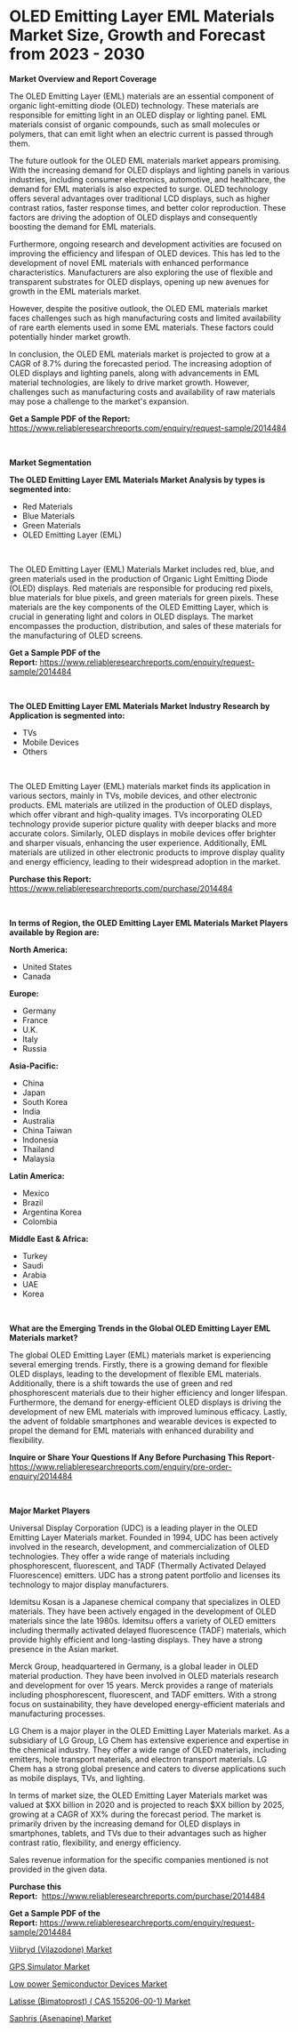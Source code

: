 <p><h1>OLED Emitting Layer EML Materials Market Size, Growth and Forecast from 2023 - 2030</h1></p><p><strong>Market Overview and Report Coverage</strong></p>
<p><p>The OLED Emitting Layer (EML) materials are an essential component of organic light-emitting diode (OLED) technology. These materials are responsible for emitting light in an OLED display or lighting panel. EML materials consist of organic compounds, such as small molecules or polymers, that can emit light when an electric current is passed through them.</p><p>The future outlook for the OLED EML materials market appears promising. With the increasing demand for OLED displays and lighting panels in various industries, including consumer electronics, automotive, and healthcare, the demand for EML materials is also expected to surge. OLED technology offers several advantages over traditional LCD displays, such as higher contrast ratios, faster response times, and better color reproduction. These factors are driving the adoption of OLED displays and consequently boosting the demand for EML materials.</p><p>Furthermore, ongoing research and development activities are focused on improving the efficiency and lifespan of OLED devices. This has led to the development of novel EML materials with enhanced performance characteristics. Manufacturers are also exploring the use of flexible and transparent substrates for OLED displays, opening up new avenues for growth in the EML materials market.</p><p>However, despite the positive outlook, the OLED EML materials market faces challenges such as high manufacturing costs and limited availability of rare earth elements used in some EML materials. These factors could potentially hinder market growth.</p><p>In conclusion, the OLED EML materials market is projected to grow at a CAGR of 8.7% during the forecasted period. The increasing adoption of OLED displays and lighting panels, along with advancements in EML material technologies, are likely to drive market growth. However, challenges such as manufacturing costs and availability of raw materials may pose a challenge to the market's expansion.</p></p>
<p><strong>Get a Sample PDF of the Report:</strong> <a href="https://www.reliableresearchreports.com/enquiry/request-sample/2014484">https://www.reliableresearchreports.com/enquiry/request-sample/2014484</a></p>
<p>&nbsp;</p>
<p><strong>Market Segmentation</strong></p>
<p><strong>The OLED Emitting Layer EML Materials Market Analysis by types is segmented into:</strong></p>
<p><ul><li>Red Materials</li><li>Blue Materials</li><li>Green Materials</li><li>OLED Emitting Layer (EML)</li></ul></p>
<p>&nbsp;</p>
<p><p>The OLED Emitting Layer (EML) Materials Market includes red, blue, and green materials used in the production of Organic Light Emitting Diode (OLED) displays. Red materials are responsible for producing red pixels, blue materials for blue pixels, and green materials for green pixels. These materials are the key components of the OLED Emitting Layer, which is crucial in generating light and colors in OLED displays. The market encompasses the production, distribution, and sales of these materials for the manufacturing of OLED screens.</p></p>
<p><strong>Get a Sample PDF of the Report:</strong>&nbsp;<a href="https://www.reliableresearchreports.com/enquiry/request-sample/2014484">https://www.reliableresearchreports.com/enquiry/request-sample/2014484</a></p>
<p>&nbsp;</p>
<p><strong>The OLED Emitting Layer EML Materials Market Industry Research by Application is segmented into:</strong></p>
<p><ul><li>TVs</li><li>Mobile Devices</li><li>Others</li></ul></p>
<p>&nbsp;</p>
<p><p>The OLED Emitting Layer (EML) materials market finds its application in various sectors, mainly in TVs, mobile devices, and other electronic products. EML materials are utilized in the production of OLED displays, which offer vibrant and high-quality images. TVs incorporating OLED technology provide superior picture quality with deeper blacks and more accurate colors. Similarly, OLED displays in mobile devices offer brighter and sharper visuals, enhancing the user experience. Additionally, EML materials are utilized in other electronic products to improve display quality and energy efficiency, leading to their widespread adoption in the market.</p></p>
<p><strong>Purchase this Report:</strong>&nbsp; <a href="https://www.reliableresearchreports.com/purchase/2014484">https://www.reliableresearchreports.com/purchase/2014484</a></p>
<p>&nbsp;</p>
<p><strong>In terms of Region, the OLED Emitting Layer EML Materials Market Players available by Region are:</strong></p>
<p>
    <p> <strong> North America: </strong>
        <ul>
            <li>United States</li>
            <li>Canada</li>
        </ul>
        </p> 
    <p> <strong> Europe: </strong>
        <ul>
            <li>Germany</li>
            <li>France</li>
            <li>U.K.</li>
            <li>Italy</li>
            <li>Russia</li>
        </ul>
        </p> 
    <p> <strong> Asia-Pacific: </strong>
        <ul>
            <li>China</li>
            <li>Japan</li>
            <li>South Korea</li>
            <li>India</li>
            <li>Australia</li>
            <li>China Taiwan</li>
            <li>Indonesia</li>
            <li>Thailand</li>
            <li>Malaysia</li>
        </ul>
        </p> 
    <p> <strong> Latin America: </strong>
        <ul>
            <li>Mexico</li>
            <li>Brazil</li>
            <li>Argentina Korea</li>
            <li>Colombia</li>
        </ul>
        </p> 
    <p> <strong> Middle East & Africa: </strong>
        <ul>
            <li>Turkey</li>
            <li>Saudi</li>
            <li>Arabia</li>
            <li>UAE</li>
            <li>Korea</li>
        </ul>
    </p>
    </p>
<p>&nbsp;</p>
<p><strong>What are the Emerging Trends in the Global OLED Emitting Layer EML Materials market?</strong></p>
<p><p>The global OLED Emitting Layer (EML) materials market is experiencing several emerging trends. Firstly, there is a growing demand for flexible OLED displays, leading to the development of flexible EML materials. Additionally, there is a shift towards the use of green and red phosphorescent materials due to their higher efficiency and longer lifespan. Furthermore, the demand for energy-efficient OLED displays is driving the development of new EML materials with improved luminous efficacy. Lastly, the advent of foldable smartphones and wearable devices is expected to propel the demand for EML materials with enhanced durability and flexibility.</p></p>
<p><strong>Inquire or Share Your Questions If Any Before Purchasing This Report</strong>- <a href="https://www.reliableresearchreports.com/enquiry/pre-order-enquiry/2014484">https://www.reliableresearchreports.com/enquiry/pre-order-enquiry/2014484</a></p>
<p>&nbsp;</p>
<p><strong>Major Market Players</strong></p>
<p><p>Universal Display Corporation (UDC) is a leading player in the OLED Emitting Layer Materials market. Founded in 1994, UDC has been actively involved in the research, development, and commercialization of OLED technologies. They offer a wide range of materials including phosphorescent, fluorescent, and TADF (Thermally Activated Delayed Fluorescence) emitters. UDC has a strong patent portfolio and licenses its technology to major display manufacturers.</p><p>Idemitsu Kosan is a Japanese chemical company that specializes in OLED materials. They have been actively engaged in the development of OLED materials since the late 1980s. Idemitsu offers a variety of OLED emitters including thermally activated delayed fluorescence (TADF) materials, which provide highly efficient and long-lasting displays. They have a strong presence in the Asian market.</p><p>Merck Group, headquartered in Germany, is a global leader in OLED material production. They have been involved in OLED materials research and development for over 15 years. Merck provides a range of materials including phosphorescent, fluorescent, and TADF emitters. With a strong focus on sustainability, they have developed energy-efficient materials and manufacturing processes.</p><p>LG Chem is a major player in the OLED Emitting Layer Materials market. As a subsidiary of LG Group, LG Chem has extensive experience and expertise in the chemical industry. They offer a wide range of OLED materials, including emitters, hole transport materials, and electron transport materials. LG Chem has a strong global presence and caters to diverse applications such as mobile displays, TVs, and lighting.</p><p>In terms of market size, the OLED Emitting Layer Materials market was valued at $XX billion in 2020 and is projected to reach $XX billion by 2025, growing at a CAGR of XX% during the forecast period. The market is primarily driven by the increasing demand for OLED displays in smartphones, tablets, and TVs due to their advantages such as higher contrast ratio, flexibility, and energy efficiency.</p><p>Sales revenue information for the specific companies mentioned is not provided in the given data.</p></p>
<p><strong>Purchase this Report:</strong>&nbsp;&nbsp;<a href="https://www.reliableresearchreports.com/purchase/2014484">https://www.reliableresearchreports.com/purchase/2014484</a></p>
<p></p>
<p><strong>Get a Sample PDF of the Report:</strong>&nbsp;<a href="https://www.reliableresearchreports.com/enquiry/request-sample/2014484">https://www.reliableresearchreports.com/enquiry/request-sample/2014484</a></p>
<p><p><a href="https://medium.com/@krithi.reportprime/viibryd-vilazodone-market-exploring-market-share-market-trends-and-future-growth-d944eae4cae0">Viibryd (Vilazodone) Market</a></p><p><a href="https://github.com/kholmovskayalyudmila/Market-Research-Report-List-1/blob/main/gps-simulator-market.md">GPS Simulator Market</a></p><p><a href="https://github.com/sofyaavrova/Market-Research-Report-List-1/blob/main/low-power-semiconductor-devices-market.md">Low power Semiconductor Devices Market</a></p><p><a href="https://medium.com/@sheetal.reportprime/latisse-bimatoprost-cas-155206-00-1-market-size-reveals-the-best-marketing-channels-in-global-9b69faa2dc08">Latisse (Bimatoprost) ( CAS 155206-00-1) Market</a></p><p><a href="https://medium.com/@shivangi.reportprime/saphris-asenapine-market-analysis-and-sze-forecasted-for-period-from-2023-to-2030-9be77f92c2ba">Saphris (Asenapine) Market</a></p></p>